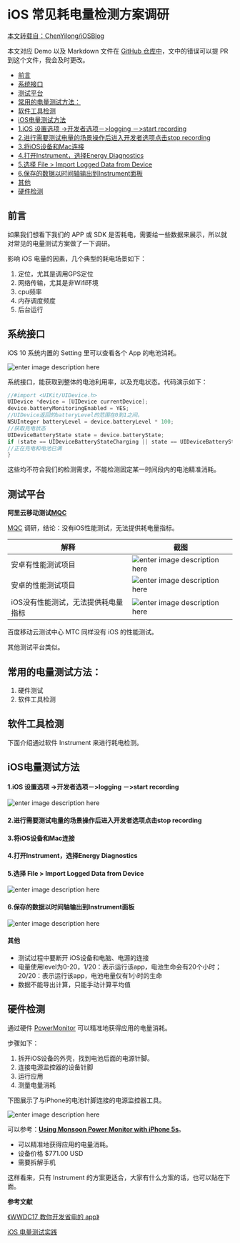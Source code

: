 # iOS 常见耗电量检测方案调研

[本文转载自：ChenYilong/iOSBlog](https://github.com/ChenYilong/iOSBlog)

本文对应 Demo 以及 Markdown 文件在 [ GitHub 仓库中]( https://github.com/ChenYilong/iOSBlog/blob/master/Tips/iOS常见耗电量检测方案调研/iOS常见耗电量检测方案调研.md )，文中的错误可以提 PR 到这个文件，我会及时更改。

<!-- START doctoc generated TOC please keep comment here to allow auto update -->
<!-- DON'T EDIT THIS SECTION, INSTEAD RE-RUN doctoc TO UPDATE -->

- [前言](#%E5%89%8D%E8%A8%80)
- [系统接口](#%E7%B3%BB%E7%BB%9F%E6%8E%A5%E5%8F%A3)
- [测试平台](#%E6%B5%8B%E8%AF%95%E5%B9%B3%E5%8F%B0)
- [常用的电量测试方法：](#%E5%B8%B8%E7%94%A8%E7%9A%84%E7%94%B5%E9%87%8F%E6%B5%8B%E8%AF%95%E6%96%B9%E6%B3%95)
- [软件工具检测](#%E8%BD%AF%E4%BB%B6%E5%B7%A5%E5%85%B7%E6%A3%80%E6%B5%8B)
- [iOS电量测试方法](#ios%E7%94%B5%E9%87%8F%E6%B5%8B%E8%AF%95%E6%96%B9%E6%B3%95)
- [1.iOS 设置选项 ->开发者选项－>logging －>start recording](#1ios-%E8%AE%BE%E7%BD%AE%E9%80%89%E9%A1%B9--%E5%BC%80%E5%8F%91%E8%80%85%E9%80%89%E9%A1%B9logging-start-recording)
- [2.进行需要测试电量的场景操作后进入开发者选项点击stop recording](#2%E8%BF%9B%E8%A1%8C%E9%9C%80%E8%A6%81%E6%B5%8B%E8%AF%95%E7%94%B5%E9%87%8F%E7%9A%84%E5%9C%BA%E6%99%AF%E6%93%8D%E4%BD%9C%E5%90%8E%E8%BF%9B%E5%85%A5%E5%BC%80%E5%8F%91%E8%80%85%E9%80%89%E9%A1%B9%E7%82%B9%E5%87%BBstop-recording)
- [3.将iOS设备和Mac连接](#3%E5%B0%86ios%E8%AE%BE%E5%A4%87%E5%92%8Cmac%E8%BF%9E%E6%8E%A5)
- [4.打开Instrument，选择Energy Diagnostics](#4%E6%89%93%E5%BC%80instrument%E9%80%89%E6%8B%A9energy-diagnostics)
- [5.选择 File > Import Logged Data from Device](#5%E9%80%89%E6%8B%A9-file--import-logged-data-from-device)
- [6.保存的数据以时间轴输出到Instrument面板](#6%E4%BF%9D%E5%AD%98%E7%9A%84%E6%95%B0%E6%8D%AE%E4%BB%A5%E6%97%B6%E9%97%B4%E8%BD%B4%E8%BE%93%E5%87%BA%E5%88%B0instrument%E9%9D%A2%E6%9D%BF)
- [其他](#%E5%85%B6%E4%BB%96)
- [硬件检测](#%E7%A1%AC%E4%BB%B6%E6%A3%80%E6%B5%8B)

<!-- END doctoc generated TOC please keep comment here to allow auto update -->


## 前言

如果我们想看下我们的 APP 或 SDK 是否耗电，需要给一些数据来展示，所以就对常见的电量测试方案做了一下调研。

影响 iOS 电量的因素，几个典型的耗电场景如下：

1. 定位，尤其是调用GPS定位
2. 网络传输，尤其是非Wifi环境
3. cpu频率
4. 内存调度频度
5. 后台运行


## 系统接口

iOS 10 系统内置的 Setting 里可以查看各个 App 的电池消耗。

![enter image description here](https://www.imore.com/sites/imore.com/files/styles/larger/public/field/image/2015/10/ios-9-battery-usage-screens-01.jpg?itok=fGMOE3CR)

系统接口，能获取到整体的电池利用率，以及充电状态。代码演示如下：

```Objective-C
//#import <UIKit/UIDevice.h>
UIDevice *device = [UIDevice currentDevice];
device.batteryMonitoringEnabled = YES;
//UIDevice返回的batteryLevel的范围在0到1之间。
NSUInteger batteryLevel = device.batteryLevel * 100;
//获取充电状态
UIDeviceBatteryState state = device.batteryState;
if (state == UIDeviceBatteryStateCharging || state == UIDeviceBatteryStateFull) {
//正在充电和电池已满
}
```

这些均不符合我们的检测需求，不能检测固定某一时间段内的电池精准消耗。


## 测试平台

**阿里云移动测试[MQC](http://mqc.yunos.com)**

[MQC](http://mqc.yunos.com) 调研，结论：没有iOS性能测试，无法提供耗电量指标。

解释 | 截图
-------------|-------------
安卓有性能测试项目| ![enter image description here](https://ws2.sinaimg.cn/large/006tNbRwly1fglofo7j2qj30p20ik0td.jpg) |
安卓的性能测试项目 |![enter image description here](https://ws1.sinaimg.cn/large/006tNbRwly1fglofo2v83j311g0cm74m.jpg) |
iOS没有性能测试，无法提供耗电量指标| ![enter image description here](https://ws1.sinaimg.cn/large/006tNbRwly1fglofnxmhvj31ba0ciq36.jpg)


百度移动云测试中心 MTC 同样没有 iOS 的性能测试。

其他测试平台类似。

## 常用的电量测试方法：

1. 硬件测试
2. 软件工具检测



## 软件工具检测

下面介绍通过软件 Instrument 来进行耗电检测。



## iOS电量测试方法

####  1.iOS 设置选项 ->开发者选项－>logging －>start recording

![enter image description here](https://ws4.sinaimg.cn/large/006tNbRwly1fgbkl24g4qj30eu08gjrk.jpg)

#### 2.进行需要测试电量的场景操作后进入开发者选项点击stop recording
#### 3.将iOS设备和Mac连接
#### 4.打开Instrument，选择Energy Diagnostics
#### 5.选择 File > Import Logged Data from Device

![enter image description here](https://ws1.sinaimg.cn/large/006tNbRwly1fgbkl20pt2j30ek08i3yv.jpg)


#### 6.保存的数据以时间轴输出到Instrument面板
![enter image description here](https://ws4.sinaimg.cn/large/006tNbRwly1fgbkl1w4rxj30fr0aajsv.jpg)

#### 其他

- 测试过程中要断开 iOS设备和电脑、电源的连接
- 电量使用level为0-20，1/20：表示运行该app，电池生命会有20个小时；20/20：表示运行该app，电池电量仅有1小时的生命
- 数据不能导出计算，只能手动计算平均值


## 硬件检测

通过硬件 [PowerMonitor]( https://www.msoon.com/LabEquipment/PowerMonitor/ ) 可以精准地获得应用的电量消耗。

步骤如下：

1. 拆开iOS设备的外壳，找到电池后面的电源针脚。
2. 连接电源监控器的设备针脚
3. 运行应用
4. 测量电量消耗

下图展示了与iPhone的电池针脚连接的电源监控器工具。

![enter image description here](https://bottleofcode.com/wp-content/uploads/2015/06/9.png)

可以参考：[**Using Monsoon Power Monitor with iPhone 5s**]( https://www.bottleofcode.com/2015/07/12/using-monsoon-power-monitor-with-iphone-5s/)。

- 可以精准地获得应用的电量消耗。
- 设备价格 $771.00 USD
- 需要拆解手机


这样看来，只有 Instrument 的方案更适合，大家有什么方案的话，也可以贴在下面。


**参考文献**

[《WWDC17 教你开发省电的 app》](http://www.jianshu.com/p/f0dc653d04ca)

[iOS 电量测试实践](https://cloud.tencent.com/developer/article/1006222)
